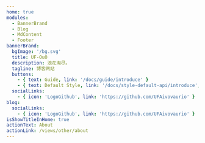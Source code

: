 ```yaml
---
home: true
modules:
  - BannerBrand
  - Blog
  - MdContent
  - Footer
bannerBrand:
  bgImage: '/bg.svg'
  title: UF-OuO
  description: 浪花淘尽。
  tagline: 博客网站
  buttons:
    - { text: Guide, link: '/docs/guide/introduce' }
    - { text: Default Style, link: '/docs/style-default-api/introduce', type: 'plain' }
  socialLinks:
    - { icon: 'LogoGithub', link: 'https://github.com/UFAivovaurio' }
blog:
  socialLinks:
    - { icon: 'LogoGithub', link: 'https://github.com/UFAivovaurio' }
isShowTitleInHome: true
actionText: About
actionLink: /views/other/about
---
```


